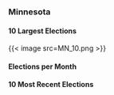 ### Minnesota

#### 10 Largest Elections
{{< image src=MN_10.png >}}

#### Elections per Month

#### 10 Most Recent Elections
